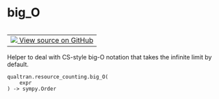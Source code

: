 # big_O


<table class="tfo-notebook-buttons tfo-api nocontent" align="left">
<td>
  <a target="_blank" href="https://github.com/quantumlib/Qualtran/blob/main/qualtran/resource_counting/_call_graph.py#L30-L34">
    <img src="https://www.tensorflow.org/images/GitHub-Mark-32px.png" />
    View source on GitHub
  </a>
</td>
</table>



Helper to deal with CS-style big-O notation that takes the infinite limit by default.


<pre class="devsite-click-to-copy prettyprint lang-py tfo-signature-link">
<code>qualtran.resource_counting.big_O(
    expr
) -> sympy.Order
</code></pre>



<!-- Placeholder for "Used in" -->
